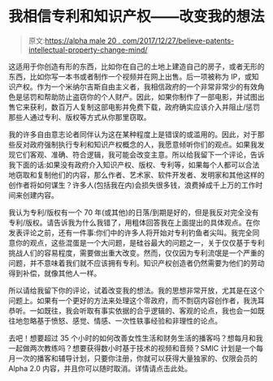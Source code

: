 # 我相信专利和知识产权——改变我的想法

> 原文:[https://alpha male 20 . com/2017/12/27/believe-patents-intellectual-property-change-mind/](https://alphamale20.com/2017/12/27/believe-patents-intellectual-property-change-mind/)

这适用于你创造有形的东西，比如你在自己的土地上建造自己的房子，或者无形的东西，比如你写一本书或者制作一个视频并在网上出售。后一项被称为 IP，或知识产权。作为一个米纳尔吉斯自由主义者，我相信政府的一个非常非常少的有效角色是惩罚和帮助防止盗窃你的个人财产。因此，如果你制作了一部电影，并试图出售它来获利，数百万人复制这部电影并免费下载，政府确实应该介入并阻止/惩罚那些人通过专利、版权等方式从你那里窃取。

我的许多自由意志论者同伴认为这在某种程度上是错误的或滥用的。因此，对于那些反对政府强制执行专利和知识产权概念的人，我愿意倾听你们的观点。如果我发现它们客观、准确、符合逻辑，我可能会改变主意。所以给我留下一个评论，告诉我下面的话:如果没有政府介入知识产权、版权、专利等，如果每个人都可以合法地窃取和复制他们的内容，那么作者、艺术家、软件开发者、发明家和其他这样的创作者将如何谋生？许多人(包括我在内)会损失很多钱，浪费掉成千上万的工作时间来创建内容。

我认为专利/版权有一个 70 年(或其他)的日落/到期是好的，但是我反对完全没有专利/版权。请告诉我为什么我错了，用粗体回答我在上面提出的具体观点。在你发表评论之前，还有一件事:你们中的许多人将开始对专利钓鱼者尖叫。我完全同意你的观点，这些混蛋是一个大问题，是硅谷最大的问题之一，关于仅仅基于专利挑战人们的容易程度，需要做出重大改变。然而，仅仅因为专利流氓是一个严重的问题，并不意味着我们就不应该拥有专利。知识产权创造者仍然需要为他们的劳动得到补偿，就像其他人一样。

所以请给我留下你的评论，试着改变我的想法。我的思想非常开放，尤其是在这个问题上。如果有一个更好的方法来处理这个零政府，而不剽窃内容创作者，我洗耳恭听。一如既往，我会听取有事实依据的合乎逻辑的、客观的论点，我也会一如既往地忽略基于愤怒、感觉、情感、一次性轶事经验和非理性的论点。

去吧！想要超过 35 个小时的如何改善女性生活和财务生活的播客吗？想每月和我一起做两次教练吗？想要获得数小时基于技术的视频和音频？SMIC 计划是一个每月一次的播客和辅导计划，只要你注册，你就可以获得大量独家的、仅限会员的 Alpha 2.0 内容，并且你可以随时取消。详情请点击此处。